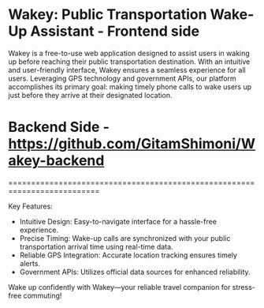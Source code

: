 # Wakey: Public Transportation Wake-Up Assistant - Frontend side

Wakey is a free-to-use web application designed to assist users in waking up before reaching their public transportation destination.
With an intuitive and user-friendly interface, Wakey ensures a seamless experience for all users.
Leveraging GPS technology and government APIs, our platform accomplishes its primary goal: making timely phone calls to wake users up just before they arrive at their designated location.

# Backend Side - https://github.com/GitamShimoni/Wakey-backend

==========================================================================

Key Features:
* Intuitive Design: Easy-to-navigate interface for a hassle-free experience.
* Precise Timing: Wake-up calls are synchronized with your public transportation arrival time using real-time data.
* Reliable GPS Integration: Accurate location tracking ensures timely alerts.
* Government APIs: Utilizes official data sources for enhanced reliability.


Wake up confidently with Wakey—your reliable travel companion for stress-free commuting!
